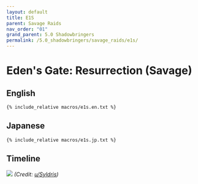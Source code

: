 ```yaml
---
layout: default
title: E1S
parent: Savage Raids
nav_order: "01"
grand_parent: 5.0 Shadowbringers
permalink: /5.0_shadowbringers/savage_raids/e1s/
---
```


# Eden's Gate: Resurrection (Savage)

## English
```
{% include_relative macros/e1s.en.txt %}
```

## Japanese
```
{% include_relative macros/e1s.jp.txt %}
```

## Timeline

![](https://i.redd.it/rye1wmoz8wd31.png)
*(Credit: [u/Syldris](https://www.reddit.com/r/ffxiv/comments/ckpvr9/e1s_rotation_and_timeline/))*
